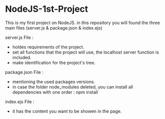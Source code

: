 # NodeJS-1st-Project
This is my first project on NodeJS.
in this repository you will found the three main files (server.js & package.json & index.ejs)

server.js File :
- holdes requirements of the project.
- set all functions that the project will use, the localhost server function is included.
- make identification for the project's tree.

package.json File :
- mentioning the used packages versions.
- in case the folder node_modules deleted, you can install all dependencies with one order : npm install 

index.ejs File :
- it has the content you want to be showen in the page.
